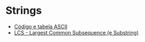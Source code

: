 # Strings

* [Código e tabela ASCII](ascii/README.md)
* [LCS - Largest Common Subsequence (e Substring)](lcs/README.md)